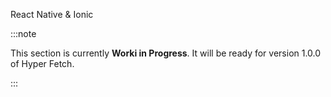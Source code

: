 React Native & Ionic

:::note

This section is currently **Worki in Progress**. It will be ready for version 1.0.0 of Hyper Fetch.

:::
